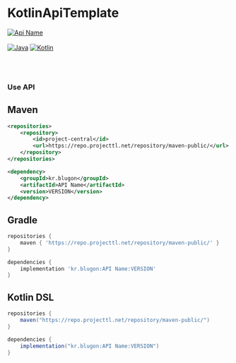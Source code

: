# KotlinApiTemplate

[![Api Name](https://img.shields.io/badge/Api_Name-1.0.0_SNAPSHOT-blue.svg)]()
<br><br>
[![Java](https://img.shields.io/badge/Java-11-FF7700.svg?logo=java)]()
[![Kotlin](https://img.shields.io/badge/Kotlin-1.6.0-186FCC.svg?logo=kotlin)]()


<br>
<br>


### Use API


## Maven
```xml
<repositories>
    <repository>
        <id>project-central</id>
        <url>https://repo.projecttl.net/repository/maven-public/</url>
    </repository>
</repositories>

<dependency>
    <groupId>kr.blugon</groupId>
    <artifactId>API Name</artifactId>
    <version>VERSION</version>
</dependency>
```


## Gradle
```gradle
repositories {
    maven { 'https://repo.projecttl.net/repository/maven-public/' }
}

dependencies {
    implementation 'kr.blugon:API Name:VERSION'
}
```

## Kotlin DSL
```gradle
repositories {
    maven("https://repo.projecttl.net/repository/maven-public/")
}

dependencies {
    implementation("kr.blugon:API Name:VERSION")
}
```
